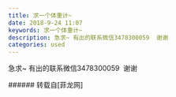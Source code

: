 ```yaml
---
title: 求一个体重计~
date: 2018-9-24 11:07
keywords: 求一个体重计~
description: 急求~ 有出的联系微信3478300059  谢谢 
categories: used
---
```

<td class="t_f" id="postmessage_1870287">

急求~ 有出的联系微信3478300059  谢谢<img alt="" border="0" class="zoom" data-cf-modified-d46811c81dbea34d716e25a4-="" file="http://www.flw.ph//mobcent//app/data/phiz/default/10.png" id="aimg_k90ZH" lazyloadthumb="1" onclick="" onmouseover="" src="http://www.flw.ph//mobcent//app/data/phiz/default/10.png"/> <br/>
</td>
###### 转载自[菲龙网]